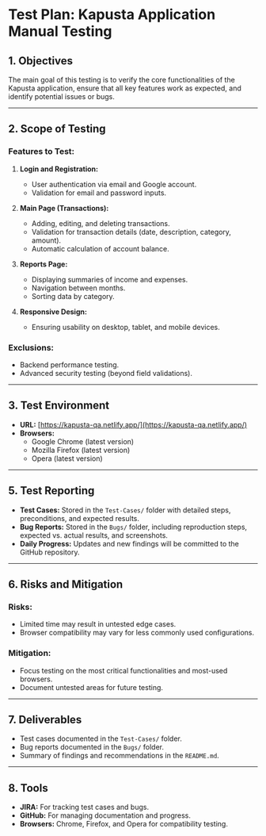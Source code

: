 # Test Plan: Kapusta Application Manual Testing

## 1. Objectives
The main goal of this testing is to verify the core functionalities of the Kapusta application, ensure that all key features work as expected, and identify potential issues or bugs.

---

## 2. Scope of Testing
### Features to Test:
1. **Login and Registration:**
   - User authentication via email and Google account.
   - Validation for email and password inputs.

2. **Main Page (Transactions):**
   - Adding, editing, and deleting transactions.
   - Validation for transaction details (date, description, category, amount).
   - Automatic calculation of account balance.

3. **Reports Page:**
   - Displaying summaries of income and expenses.
   - Navigation between months.
   - Sorting data by category.

4. **Responsive Design:**
   - Ensuring usability on desktop, tablet, and mobile devices.

### Exclusions:
- Backend performance testing.
- Advanced security testing (beyond field validations).

---

## 3. Test Environment
- **URL:** [https://kapusta-qa.netlify.app/](https://kapusta-qa.netlify.app/)
- **Browsers:** 
  - Google Chrome (latest version)
  - Mozilla Firefox (latest version)
  - Opera (latest version)

---

## 5. Test Reporting
- **Test Cases:** Stored in the `Test-Cases/` folder with detailed steps, preconditions, and expected results.
- **Bug Reports:** Stored in the `Bugs/` folder, including reproduction steps, expected vs. actual results, and screenshots.
- **Daily Progress:** Updates and new findings will be committed to the GitHub repository.

---

## 6. Risks and Mitigation
### Risks:
- Limited time may result in untested edge cases.
- Browser compatibility may vary for less commonly used configurations.

### Mitigation:
- Focus testing on the most critical functionalities and most-used browsers.
- Document untested areas for future testing.

---

## 7. Deliverables
- Test cases documented in the `Test-Cases/` folder.
- Bug reports documented in the `Bugs/` folder.
- Summary of findings and recommendations in the `README.md`.

---

## 8. Tools
- **JIRA:** For tracking test cases and bugs.
- **GitHub:** For managing documentation and progress.
- **Browsers:** Chrome, Firefox, and Opera for compatibility testing.


